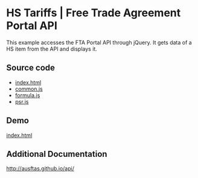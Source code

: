 # HS Tariffs | Free Trade Agreement Portal API

This example accesses the FTA Portal API through jQuery. It gets data of a
HS item from the API and displays it.

## Source code

* [index.html](https://github.com/AusFTAs/example-api-tariffs/blob/gh-pages/index.html)
* [common.js](https://github.com/AusFTAs/example-api-common/blob/gh-pages/common.js)
* [formula.js](https://github.com/AusFTAs/tariff-formula)
* [psr.js](https://github.com/AusFTAs/tariff-psroo)

## Demo

[index.html](http://ausftas.github.io/example-api-tariffs/)


## Additional Documentation

http://ausftas.github.io/api/
